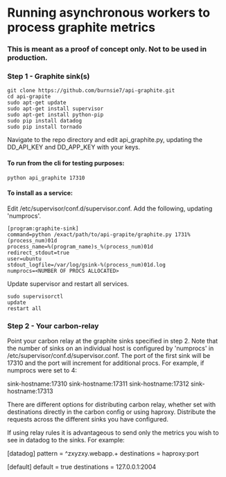 # Running asynchronous workers to process graphite metrics
### This is meant as a proof of concept only. Not to be used in production.

### Step 1 - Graphite sink(s)

```
git clone https://github.com/burnsie7/api-graphite.git
cd api-grapite
sudo apt-get update
sudo apt-get install supervisor
sudo apt-get install python-pip
sudo pip install datadog
sudo pip install tornado
```

Navigate to the repo directory and edit api_graphite.py, updating the DD_API_KEY and DD_APP_KEY with your keys.

#### To run from the cli for testing purposes:

`python api_graphite 17310`


#### To install as a service:

Edit /etc/supervisor/conf.d/supervisor.conf.  Add the following, updating 'numprocs'.
```
[program:graphite-sink]
command=python /exact/path/to/api-grapite/graphite.py 1731%(process_num)01d
process_name=%(program_name)s_%(process_num)01d
redirect_stdout=true
user=ubuntu
stdout_logfile=/var/log/gsink-%(process_num)01d.log
numprocs=<NUMBER OF PROCS ALLOCATED>
```

Update supervisor and restart all services.

```
sudo supervisorctl
update
restart all
```

### Step 2 - Your carbon-relay

Point your carbon relay at the graphite sinks specified in step 2.  Note that the number of sinks on an individual host is configured by 'numprocs' in /etc/supervisor/conf.d/supervisor.conf.  The port of the first sink will be 17310 and the port will increment for additional procs.  For example, if numprocs were set to 4:

sink-hostname:17310
sink-hostname:17311
sink-hostname:17312
sink-hostname:17313

There are different options for distributing carbon relay, whether set with destinations directly in the carbon config or using haproxy.  Distribute the requests across the different sinks you have configured.

If using relay rules it is advantageous to send only the metrics you wish to see in datadog to the sinks.  For example:

[datadog]
pattern = ^zxyzxy\.webapp.+
destinations = haproxy:port

[default]
default = true
destinations = 127.0.0.1:2004
